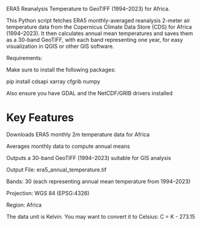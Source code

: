 ERA5 Reanalysis Temperature to GeoTIFF (1994–2023) for Africa.

This Python script fetches ERA5 monthly-averaged reanalysis 2-meter air temperature data from the Copernicus Climate Data Store (CDS) for Africa (1994–2023). It then calculates annual mean temperatures and saves them as a 30-band GeoTIFF, with each band representing one year, for easy visualization in QGIS or other GIS software.

Requirements:

Make sure to install the following packages:

pip install cdsapi xarray cfgrib numpy

Also ensure you have GDAL and the NetCDF/GRIB drivers installed 
#  Key Features
Downloads ERA5 monthly 2m temperature data for Africa

Averages monthly data to compute annual means

Outputs a 30-band GeoTIFF (1994–2023) suitable for GIS analysis

Output
File: era5_annual_temperature.tif

Bands: 30 (each representing annual mean temperature from 1994–2023)

Projection: WGS 84 (EPSG:4326)

Region: Africa

The data unit is Kelvin. You may want to convert it to Celsius: C = K - 273.15
